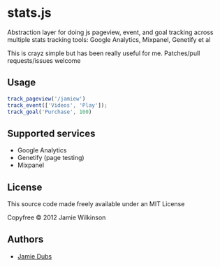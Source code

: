 stats.js
========

Abstraction layer for doing js pageview, event, and goal tracking across
multiple stats tracking tools: Google Analytics, Mixpanel, Genetify et al

This is crayz simple but has been really useful for me. Patches/pull requests/issues welcome

Usage
-----

```javascript
track_pageview('/jamiew')
track_event(['Videos', 'Play']);
track_goal('Purchase', 100)
```

Supported services
------------------
* Google Analytics
* Genetify (page testing)
* Mixpanel

License
-------

This source code made freely available under an MIT License

Copyfree &copy; 2012 Jamie Wilkinson

Authors
-------
* [Jamie Dubs](https://github.com/jamiew)

